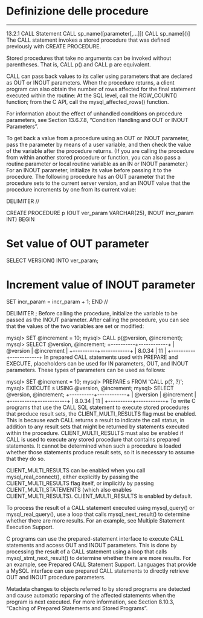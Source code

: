 # Definizione delle procedure



****************************************************************************************************************************

13.2.1 CALL Statement
CALL sp_name([parameter[,...]])
CALL sp_name[()]
The CALL statement invokes a stored procedure that was defined previously with CREATE PROCEDURE.

Stored procedures that take no arguments can be invoked without parentheses. That is, CALL p() and CALL p are equivalent.

CALL can pass back values to its caller using parameters that are declared as OUT or INOUT parameters. When the procedure returns, a client program can also obtain the number of rows affected for the final statement executed within the routine: At the SQL level, call the ROW_COUNT() function; from the C API, call the mysql_affected_rows() function.

For information about the effect of unhandled conditions on procedure parameters, see Section 13.6.7.8, “Condition Handling and OUT or INOUT Parameters”.

To get back a value from a procedure using an OUT or INOUT parameter, pass the parameter by means of a user variable, and then check the value of the variable after the procedure returns. (If you are calling the procedure from within another stored procedure or function, you can also pass a routine parameter or local routine variable as an IN or INOUT parameter.) For an INOUT parameter, initialize its value before passing it to the procedure. The following procedure has an OUT parameter that the procedure sets to the current server version, and an INOUT value that the procedure increments by one from its current value:

DELIMITER //

CREATE PROCEDURE p (OUT ver_param VARCHAR(25), INOUT incr_param INT)
BEGIN
  # Set value of OUT parameter
  SELECT VERSION() INTO ver_param;
  # Increment value of INOUT parameter
  SET incr_param = incr_param + 1;
END //

DELIMITER ;
Before calling the procedure, initialize the variable to be passed as the INOUT parameter. After calling the procedure, you can see that the values of the two variables are set or modified:

mysql> SET @increment = 10;
mysql> CALL p(@version, @increment);
mysql> SELECT @version, @increment;
+----------+------------+
| @version | @increment |
+----------+------------+
| 8.0.34   |         11 |
+----------+------------+
In prepared CALL statements used with PREPARE and EXECUTE, placeholders can be used for IN parameters, OUT, and INOUT parameters. These types of parameters can be used as follows:

mysql> SET @increment = 10;
mysql> PREPARE s FROM 'CALL p(?, ?)';
mysql> EXECUTE s USING @version, @increment;
mysql> SELECT @version, @increment;
+----------+------------+
| @version | @increment |
+----------+------------+
| 8.0.34   |         11 |
+----------+------------+
To write C programs that use the CALL SQL statement to execute stored procedures that produce result sets, the CLIENT_MULTI_RESULTS flag must be enabled. This is because each CALL returns a result to indicate the call status, in addition to any result sets that might be returned by statements executed within the procedure. CLIENT_MULTI_RESULTS must also be enabled if CALL is used to execute any stored procedure that contains prepared statements. It cannot be determined when such a procedure is loaded whether those statements produce result sets, so it is necessary to assume that they do so.

CLIENT_MULTI_RESULTS can be enabled when you call mysql_real_connect(), either explicitly by passing the CLIENT_MULTI_RESULTS flag itself, or implicitly by passing CLIENT_MULTI_STATEMENTS (which also enables CLIENT_MULTI_RESULTS). CLIENT_MULTI_RESULTS is enabled by default.

To process the result of a CALL statement executed using mysql_query() or mysql_real_query(), use a loop that calls mysql_next_result() to determine whether there are more results. For an example, see Multiple Statement Execution Support.

C programs can use the prepared-statement interface to execute CALL statements and access OUT and INOUT parameters. This is done by processing the result of a CALL statement using a loop that calls mysql_stmt_next_result() to determine whether there are more results. For an example, see Prepared CALL Statement Support. Languages that provide a MySQL interface can use prepared CALL statements to directly retrieve OUT and INOUT procedure parameters.

Metadata changes to objects referred to by stored programs are detected and cause automatic reparsing of the affected statements when the program is next executed. For more information, see Section 8.10.3, “Caching of Prepared Statements and Stored Programs”.
